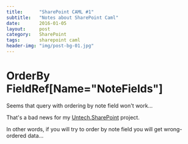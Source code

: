 ```yaml
---
title:      "SharePoint CAML #1"
subtitle:   "Notes about SharePoint Caml"
date:       2016-01-05
layout:     post
category: 	SharePoint
tags:		sharepoint caml
header-img: "img/post-bg-01.jpg"
---
```


# OrderBy FieldRef[Name="NoteFields"]

Seems that query with ordering by note field won't work...

That's a bad news for my [Untech.SharePoint](https://github.com/Happi-cat/Untech.SharePoint) project.

In other words, if you will try to order by note field you will get wrong-ordered data...